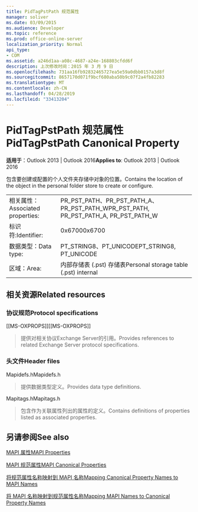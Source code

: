 ```yaml
---
title: PidTagPstPath 规范属性
manager: soliver
ms.date: 03/09/2015
ms.audience: Developer
ms.topic: reference
ms.prod: office-online-server
localization_priority: Normal
api_type:
- COM
ms.assetid: a246d1aa-a08c-4687-a24e-168803cfdd6f
description: 上次修改时间：2015 年 3 月 9 日
ms.openlocfilehash: 731aa16fb92832465727ea5e59a0dbb0157a3d8f
ms.sourcegitcommit: 8657170d071f9bcf680aba50b9c07f2a4fb82283
ms.translationtype: MT
ms.contentlocale: zh-CN
ms.lasthandoff: 04/28/2019
ms.locfileid: "33413204"
---
```

# <a name="pidtagpstpath-canonical-property"></a><span data-ttu-id="dfe6a-103">PidTagPstPath 规范属性</span><span class="sxs-lookup"><span data-stu-id="dfe6a-103">PidTagPstPath Canonical Property</span></span>

  
  
<span data-ttu-id="dfe6a-104">**适用于**：Outlook 2013 | Outlook 2016</span><span class="sxs-lookup"><span data-stu-id="dfe6a-104">**Applies to**: Outlook 2013 | Outlook 2016</span></span> 
  
<span data-ttu-id="dfe6a-105">包含要创建或配置的个人文件夹存储中对象的位置。</span><span class="sxs-lookup"><span data-stu-id="dfe6a-105">Contains the location of the object in the personal folder store to create or configure.</span></span>
  
|||
|:-----|:-----|
|<span data-ttu-id="dfe6a-106">相关属性：</span><span class="sxs-lookup"><span data-stu-id="dfe6a-106">Associated properties:</span></span>  <br/> |<span data-ttu-id="dfe6a-107">PR_PST_PATH、PR_PST_PATH_A、PR_PST_PATH_W</span><span class="sxs-lookup"><span data-stu-id="dfe6a-107">PR_PST_PATH, PR_PST_PATH_A, PR_PST_PATH_W</span></span>  <br/> |
|<span data-ttu-id="dfe6a-108">标识符:</span><span class="sxs-lookup"><span data-stu-id="dfe6a-108">Identifier:</span></span>  <br/> |<span data-ttu-id="dfe6a-109">0x6700</span><span class="sxs-lookup"><span data-stu-id="dfe6a-109">0x6700</span></span>  <br/> |
|<span data-ttu-id="dfe6a-110">数据类型：</span><span class="sxs-lookup"><span data-stu-id="dfe6a-110">Data type:</span></span>  <br/> |<span data-ttu-id="dfe6a-111">PT_STRING8、PT_UNICODE</span><span class="sxs-lookup"><span data-stu-id="dfe6a-111">PT_STRING8, PT_UNICODE</span></span>  <br/> |
|<span data-ttu-id="dfe6a-112">区域：</span><span class="sxs-lookup"><span data-stu-id="dfe6a-112">Area:</span></span>  <br/> |<span data-ttu-id="dfe6a-113">内部存储表 (.pst) 存储表</span><span class="sxs-lookup"><span data-stu-id="dfe6a-113">Personal storage table (.pst) internal</span></span>  <br/> |
   
## <a name="related-resources"></a><span data-ttu-id="dfe6a-114">相关资源</span><span class="sxs-lookup"><span data-stu-id="dfe6a-114">Related resources</span></span>

### <a name="protocol-specifications"></a><span data-ttu-id="dfe6a-115">协议规范</span><span class="sxs-lookup"><span data-stu-id="dfe6a-115">Protocol specifications</span></span>

<span data-ttu-id="dfe6a-116">[[MS-OXPROPS]]</span><span class="sxs-lookup"><span data-stu-id="dfe6a-116">[[MS-OXPROPS]]</span></span> 
  
> <span data-ttu-id="dfe6a-117">提供对相关协议Exchange Server的引用。</span><span class="sxs-lookup"><span data-stu-id="dfe6a-117">Provides references to related Exchange Server protocol specifications.</span></span>
    
### <a name="header-files"></a><span data-ttu-id="dfe6a-118">头文件</span><span class="sxs-lookup"><span data-stu-id="dfe6a-118">Header files</span></span>

<span data-ttu-id="dfe6a-119">Mapidefs.h</span><span class="sxs-lookup"><span data-stu-id="dfe6a-119">Mapidefs.h</span></span>
  
> <span data-ttu-id="dfe6a-120">提供数据类型定义。</span><span class="sxs-lookup"><span data-stu-id="dfe6a-120">Provides data type definitions.</span></span>
    
<span data-ttu-id="dfe6a-121">Mapitags.h</span><span class="sxs-lookup"><span data-stu-id="dfe6a-121">Mapitags.h</span></span>
  
> <span data-ttu-id="dfe6a-122">包含作为关联属性列出的属性的定义。</span><span class="sxs-lookup"><span data-stu-id="dfe6a-122">Contains definitions of properties listed as associated properties.</span></span>
    
## <a name="see-also"></a><span data-ttu-id="dfe6a-123">另请参阅</span><span class="sxs-lookup"><span data-stu-id="dfe6a-123">See also</span></span>



[<span data-ttu-id="dfe6a-124">MAPI 属性</span><span class="sxs-lookup"><span data-stu-id="dfe6a-124">MAPI Properties</span></span>](mapi-properties.md)
  
[<span data-ttu-id="dfe6a-125">MAPI 规范属性</span><span class="sxs-lookup"><span data-stu-id="dfe6a-125">MAPI Canonical Properties</span></span>](mapi-canonical-properties.md)
  
[<span data-ttu-id="dfe6a-126">将规范属性名称映射到 MAPI 名称</span><span class="sxs-lookup"><span data-stu-id="dfe6a-126">Mapping Canonical Property Names to MAPI Names</span></span>](mapping-canonical-property-names-to-mapi-names.md)
  
[<span data-ttu-id="dfe6a-127">将 MAPI 名称映射到规范属性名称</span><span class="sxs-lookup"><span data-stu-id="dfe6a-127">Mapping MAPI Names to Canonical Property Names</span></span>](mapping-mapi-names-to-canonical-property-names.md)

